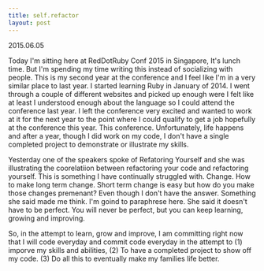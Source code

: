 ```yaml
---
title: self.refactor
layout: post
---
```

2015.06.05

Today I'm sitting here at RedDotRuby Conf 2015 in Singapore, It's lunch time. But I'm spending my time writing this instead of socializing with people. This is my second year at the conference and I feel like I'm in a very similar place to last year. I started learning Ruby in January of 2014. I went through a couple of different websites and picked up enough were I felt like at least I understood enough about the language so I could attend the conference last year. I left the conference very excited and wanted to work at it for the next year to the point where I could qualify to get a job hopefully at the conference this year. This conference. Unfortunately, life happens and after a year, though I did work on my code, I don't have a single completed project to demonstrate or illustrate my skills. 

Yesterday one of the speakers spoke of Refatoring Yourself and she was illustrating the coorelatiion between refactoring your code and refactoring yourself. This is something I have continually struggled with. Change. How to make long term change. Short term change is easy but how do you make those changes premenant? Even though I don't have the answer. Something she said made me think. I'm goind to paraphrese here. She said it doesn't have to be perfect. You will never be perfect, but you can keep learning, growing and improving. 

So, in the attempt to learn, grow and improve, I am committing right now that I will code everyday and commit code everyday in the attempt to (1) imporve my skills and abilities, (2) To have a completed project to show off my code. (3) Do all this to eventually make my families life better.
